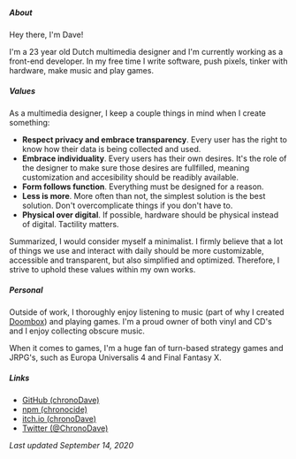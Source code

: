 ##### About

<box>

Hey there, I'm Dave!

I'm a 23 year old Dutch multimedia designer and I'm currently working as a front-end developer. In my free time I write software, push pixels, tinker with hardware, make music and play games.

</box>

##### Values

<box>

As a multimedia designer, I keep a couple things in mind when I create something:

 - <b>Respect privacy and embrace transparency</b>. Every user has the right to know how their data is being collected and used.
 - <b>Embrace individuality</b>. Every users has their own desires. It's the role of the designer to make sure those desires are fullfilled, meaning customization and accesibility should be readibly available.
 - <b>Form follows function</b>. Everything must be designed for a reason.
 - <b>Less is more</b>. More often than not, the simplest solution is the best solution. Don't overcomplicate things if you don't have to.
 - <b>Physical over digital</b>. If possible, hardware should be physical instead of digital. Tactility matters.

Summarized, I would consider myself a minimalist. I firmly believe that a lot of things we use and interact with daily should be more customizable, accessible and transparent, but also simplified and optimized. Therefore, I strive to uphold these values within my own works.

</box>

##### Personal

<box>

Outside of work, I thoroughly enjoy listening to music (part of why I created [Doombox](https://github.com/chronoDave/Doombox)) and playing games. I'm a proud owner of both vinyl and CD's and I enjoy collecting obscure music.

When it comes to games, I'm a huge fan of turn-based strategy games and JRPG's, such as Europa Universalis 4 and Final Fantasy X. 

</box>

##### Links

<box>

 - [GitHub (chronoDave)](https://github.com/chronoDave)
 - [npm (chronocide)](https://www.npmjs.com/~chronocide)
 - [itch.io (chronoDave)](https://chrono-dave.itch.io)
 - [Twitter (@ChronoDave)](https://twitter.com/ChronoDave)

</box>

<i>Last updated September 14, 2020</i>
